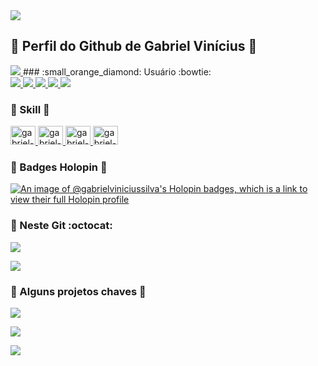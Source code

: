 
 <a href="https://sites.google.com/view/gv-loja" target="_blank" >
  <img src="https://visitor-badge.laobi.icu/badge?page_id=/gabriel-vinicius-silva" />
</a>

## :small_orange_diamond: Perfil do Github de Gabriel Vinícius 👋
 
<div>
 <a href="https://sites.google.com/view/gv-loja" target="_blank" >
    <img src="https://img.shields.io/badge/website-000000?style=for-the-badge&logo=About.me&logoColor=white" /> 
  </a>
### :small_orange_diamond: Usuário :bowtie:
<div>
  <a href="https://github.com/jgabriel-vinicius-silva">
      <img src="https://img.shields.io/badge/Windows-0078D6?style=for-the-badge&logo=windows&logoColor=white" />
      <img src="https://img.shields.io/badge/Notepad++-90E59A.svg?style=for-the-badge&logo=notepad%2B%2B&logoColor=black" />  
      <img src="https://img.shields.io/badge/VS%20Code-0078d7.svg?style=for-the-badge&logo=visual-studio-code&logoColor=white" />
      <img src="https://img.shields.io/badge/GitHub-181717.svg?style=for-the-badge&logo=github&logoColor=white" />
      <img src="https://img.shields.io/badge/Git%20Bash-4f4f4f.svg?style=for-the-badge&logo=git&logoColor=white" />

  </a>
</div>

### :small_orange_diamond: Skill :clap:
<div>
    <a href="https://github.com/gabriel-vinicius-silva">
        <img height="30" width="40" alt="gabriel-vinicius-silva-Js" src="https://cdn.jsdelivr.net/gh/devicons/devicon/icons/javascript/javascript-plain.svg" />
        <img height="30" width="40" alt="gabriel-vinicius-silva-Git" src="https://cdn.jsdelivr.net/gh/devicons/devicon/icons/git/git-original.svg" />
        <img height="30" width="40" alt="gabriel-vinicius-silva-Github" src="https://cdn.jsdelivr.net/gh/devicons/devicon/icons/github/github-original.svg" />
        <img height="30" width="40" alt="gabriel-vinicius-silva-Photoshop" src="https://cdn.jsdelivr.net/gh/devicons/devicon/icons/photoshop/photoshop-plain.svg" />
    </a>
</div>          

### :small_orange_diamond: Badges Holopin :paperclip:

[![An image of @gabrielviniciussilva's Holopin badges, which is a link to view their full Holopin profile](https://holopin.me/gabrielviniciussilva)](https://holopin.io/@gabrielviniciussilva)


### :small_orange_diamond: Neste Git :octocat:
<a href="https://github.com/gabriel-vinicius-silva">
<p>
<img align="center" src="https://github-readme-stats.vercel.app/api?username=gabriel-vinicius-silva&show_icons=true&theme=radical&locale=pt-BR&include_all_commits=true&count_private=true&hide=contribs" />
</p>
<p>
<img align="center" src="https://github-readme-stats.vercel.app/api/top-langs/?username=gabriel-vinicius-silva&theme=radical&locale=pt-BR&layout=compact" />
</p>
</a>
  
### :small_orange_diamond: Alguns projetos chaves :eyes:
<p>
  <a href="https://github.com/gabriel-vinicius-silva/scrum-certificate">
    <img align="center" src="https://github-readme-stats.vercel.app/api/pin/?username=jgabriel-vinicius-silva&repo=scrum-certificate&theme=dracula" />
  </a>
</p>
<p>
  <a href="https://github.com/jgabriel-vinicius-silva/JacKar-Android">
    <img align="center" src="https://github-readme-stats.vercel.app/api/pin/?username=jgabriel-vinicius-silva&repo=JacKar-Android&theme=dracula" />
  </a>
</p>
<p>
  <a href="https://github.com/jgabriel-vinicius-silva/JackHub">
    <img align="center" src="https://github-readme-stats.vercel.app/api/pin/?username=jgabriel-vinicius-silva&repo=JackHub&theme=dracula" />
  </a>
</p>
